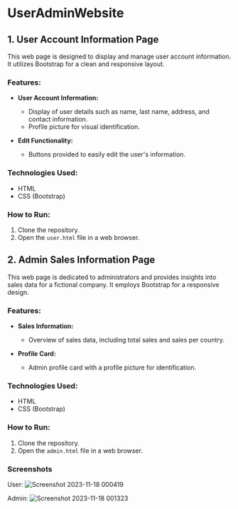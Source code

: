 # UserAdminWebsite

## 1. User Account Information Page

This web page is designed to display and manage user account information. It utilizes Bootstrap for a clean and responsive layout.

### Features:
- **User Account Information:**
  - Display of user details such as name, last name, address, and contact information.
  - Profile picture for visual identification.

- **Edit Functionality:**
  - Buttons provided to easily edit the user's information.

### Technologies Used:
- HTML
- CSS (Bootstrap)


### How to Run:
1. Clone the repository.
2. Open the `user.html` file in a web browser.

## 2. Admin Sales Information Page

This web page is dedicated to administrators and provides insights into sales data for a fictional company. It employs Bootstrap for a responsive design.

### Features:
- **Sales Information:**
  - Overview of sales data, including total sales and sales per country.

- **Profile Card:**
  - Admin profile card with a profile picture for identification.

### Technologies Used:
- HTML
- CSS (Bootstrap)

### How to Run:
1. Clone the repository.
2. Open the `admin.html` file in a web browser.

### Screenshots
User:
![Screenshot 2023-11-18 000419](https://github.com/josecobi/UserAdminWebsite/assets/58313777/7b2ab8ad-62d8-4bcd-b7b1-48a7721bdd1e)

Admin:
![Screenshot 2023-11-18 001323](https://github.com/josecobi/UserAdminWebsite/assets/58313777/da28f47e-31bd-49b0-ba0f-1a74a94ba05b)
